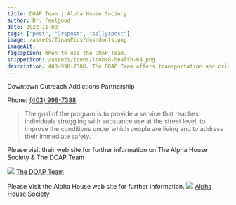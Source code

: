 ```yaml
---
title: DOAP Team | Alpha House Society
author: Dr. Feelgood
date: 2022-11-08
tags: ["post", "Drspost", "sallyspost"]
image: /assets/TinasPics/dosndonts.png
imageAlt:
figcaption: When to use the DOAP Team.
snippeticon: /assets/icons/icons8-health-64.png
description: 403-998-7388. The DOAP Team offers transportation and crisis support for those dealing with addiction issues. 
---
```


<p class="subHeader">
Downtown Outreach Addictions Partnership
</p>

Phone: <a href="tel:403-998-7388">(403) 998-7388</a>

<blockquote cite="https://alphahousecalgary.com/category/doap-team/">
The goal of the program is to provide a service that reaches individuals struggling with substance use at the street level, to improve the conditions under which people are living and to address their immediate safety. 
</blockquote>

<div class="post__link">
<p>Please visit their web site for further information on The Alpha House Society & The DOAP Team</p>
<img src="/assets/TinasPics/DOAP-Team.jpeg" />
<a href="https://alphahousecalgary.com/category/doap-team/">The DOAP Team</a>
</div>

<div class="post__link">
<p>Please Visit the Alpha House web site for further information.
<img src="/assets/TinasPics/alpha-logo.png" />
<a href="https://alphahousecalgary.com/">Alpha House Society</a>
</div>
